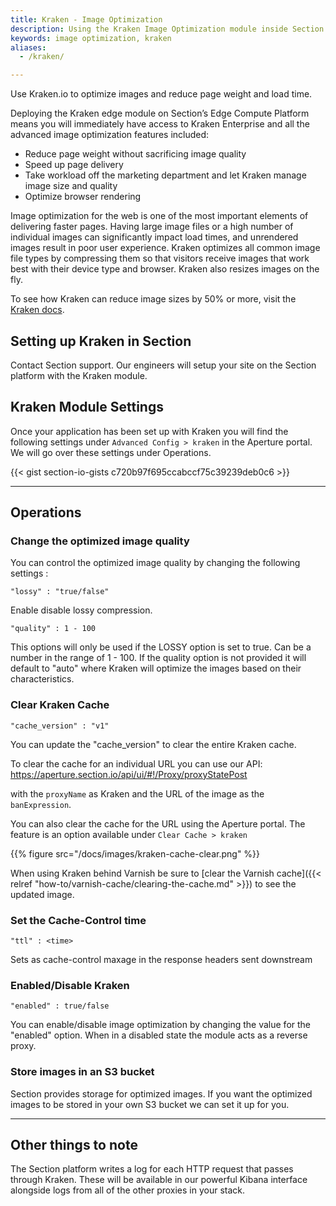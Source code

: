 ```yaml
---
title: Kraken - Image Optimization
description: Using the Kraken Image Optimization module inside Section.
keywords: image optimization, kraken
aliases:
  - /kraken/

---
```


Use Kraken.io to optimize images and reduce page weight and load time.

Deploying the Kraken edge module on Section’s Edge Compute Platform means you will immediately have access to Kraken Enterprise and all the advanced image optimization features included:

- Reduce page weight without sacrificing image quality
- Speed up page delivery
- Take workload off the marketing department and let Kraken manage image size and quality
- Optimize browser rendering

Image optimization for the web is one of the most important elements of delivering faster pages. Having large image files or a high number of individual images can significantly impact load times, and unrendered images result in poor user experience. Kraken optimizes all common image file types by compressing them so that visitors receive images that work best with their device type and browser. Kraken also resizes images on the fly.

To see how Kraken can reduce image sizes by 50% or more, visit the [Kraken docs](https://kraken.io/docs/getting-started).

## Setting up Kraken in Section


Contact Section support. Our engineers will setup your site on the Section platform with the Kraken module.


## Kraken Module Settings

Once your application has been set up with Kraken you will find the following settings under `Advanced Config > kraken` in the Aperture portal. We will go over these settings under Operations.

{{< gist section-io-gists c720b97f695ccabccf75c39239deb0c6 >}}

---

## Operations

### Change the optimized image quality

You can control the optimized image quality by changing the following settings :

`"lossy" : "true/false"`

Enable disable lossy compression.

`"quality" : 1 - 100`

 This options will only be used if the LOSSY option is set to true. Can be a number in the range of 1 - 100. If the quality option is not provided it will default to "auto" where Kraken will optimize the images based on their characteristics.


### Clear Kraken Cache

`"cache_version" : "v1"`

You can update the "cache_version" to clear the entire Kraken cache.

To clear the cache for an individual URL you can use our API: https://aperture.section.io/api/ui/#!/Proxy/proxyStatePost

with the `proxyName` as Kraken and the URL of the image as the `banExpression`.

You can also clear the cache for the URL using the Aperture portal. The feature is an option available under `Clear Cache > kraken`

{{% figure src="/docs/images/kraken-cache-clear.png" %}}

When using Kraken behind Varnish be sure to [clear the Varnish cache]({{< relref "how-to/varnish-cache/clearing-the-cache.md" >}})  to see the updated image.

### Set the Cache-Control time

`"ttl" : <time>`

Sets as cache-control maxage in the response headers sent downstream

### Enabled/Disable Kraken

`"enabled" : true/false`

You can enable/disable image optimization by changing the value for the "enabled" option. When in a disabled state the module acts as a reverse proxy.

### Store images in an S3 bucket

Section provides storage for optimized images. If you want the optimized images to be stored in your own S3 bucket we can set it up for you.

---

## Other things to note
The Section platform writes a log for each HTTP request that passes through Kraken. These will be available in our powerful Kibana interface alongside logs from all of the other proxies in your stack.
